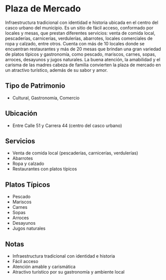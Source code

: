 # Plaza de Mercado

Infraestructura tradicional con identidad e historia ubicada en el centro del casco urbano del municipio. Es un sitio de fácil acceso, conformado por locales y mesas, que prestan diferentes servicios: venta de comida local, pescaderías, carnicerías, verdulerías, abarrotes, locales comerciales de ropa y calzado, entre otros. Cuenta con más de 10 locales donde se encuentran restaurantes y más de 20 mesas que brindan una gran variedad de platos típicos y gastronomía, como pescado, mariscos, carnes, sopas, arroces, desayunos y jugos naturales. La buena atención, la amabilidad y el carisma de las madres cabeza de familia convierten la plaza de mercado en un atractivo turístico, además de su sabor y amor.

## Tipo de Patrimonio
- Cultural, Gastronomía, Comercio

## Ubicación
- Entre Calle 51 y Carrera 44 (centro del casco urbano)

## Servicios
- Venta de comida local (pescaderías, carnicerías, verdulerías)
- Abarrotes
- Ropa y calzado
- Restaurantes con platos típicos

## Platos Típicos
- Pescado
- Mariscos
- Carnes
- Sopas
- Arroces
- Desayunos
- Jugos naturales

## Notas
- Infraestructura tradicional con identidad e historia
- Fácil acceso
- Atención amable y carismática
- Atractivo turístico por su gastronomía y ambiente local 